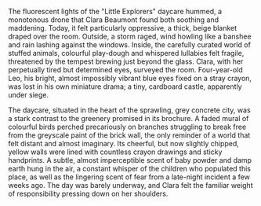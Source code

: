 The fluorescent lights of the "Little Explorers" daycare hummed, a monotonous drone that Clara Beaumont found both soothing and maddening.  Today, it felt particularly oppressive, a thick, beige blanket draped over the room.  Outside, a storm raged, wind howling like a banshee and rain lashing against the windows.  Inside, the carefully curated world of stuffed animals, colourful play-dough and whispered lullabies felt fragile, threatened by the tempest brewing just beyond the glass. Clara, with her perpetually tired but determined eyes, surveyed the room.  Four-year-old Leo, his bright, almost impossibly vibrant blue eyes fixed on a stray crayon, was lost in his own miniature drama;  a tiny, cardboard castle, apparently under siege.

The daycare, situated in the heart of the sprawling, grey concrete city, was a stark contrast to the greenery promised in its brochure.  A faded mural of colourful birds perched precariously on branches struggling to break free from the greyscale paint of the brick wall, the only reminder of a world that felt distant and almost imaginary.  Its cheerful, but now slightly chipped, yellow walls were lined with countless crayon drawings and sticky handprints.  A subtle, almost imperceptible scent of baby powder and damp earth hung in the air, a constant whisper of the children who populated this place, as well as the lingering scent of fear from a late-night incident a few weeks ago.  The day was barely underway, and Clara felt the familiar weight of responsibility pressing down on her shoulders.
